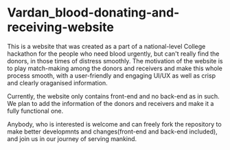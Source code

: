 # Vardan_blood-donating-and-receiving-website
This is a website that was created as a part of a national-level College hackathon for the people who need blood urgently, but can't really find the donors, in those times of distress smoothly. The motivation of the website is to play match-making among the donors and receivers and make this whole process smooth, with a user-friendly and engaging UI/UX as well as crisp and clearly oraganised information.


Currently, the website only contains front-end and no back-end as in such. We plan to add the information of the donors and receivers and make it a fully functional one.


Anybody, who is interested is welcome and can freely fork the repository to make better developmnts and changes(front-end and back-end included), and join us in our journey of serving mankind.
